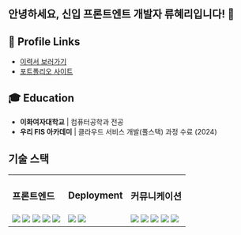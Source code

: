 ## 안녕하세요, 신입 프론트엔트 개발자 류혜리입니다! 👋


## 📌 Profile Links
- [이력서 보러가기](https://www.rallit.com/hub/resumes/1167882)
- [포트폴리오 사이트](https://hyeri-front-portfolio.vercel.app/)

  
## 🎓 Education
- **이화여자대학교** | 컴퓨터공학과 전공
- **우리 FIS 아카데미** | 클라우드 서비스 개발(풀스택) 과정 수료 (2024)

## 기술 스택

<table>
  <tr>
    <td><h3>프론트엔드</h3></td>
    <td><h3>Deployment</h3></td>
    <td><h3>커뮤니케이션</h3></td>
  </tr>
  <tr>
    <td>
      <img src="https://img.shields.io/badge/React-61DAFB?style=flat-square&logo=react&logoColor=black" />
      <img src="https://img.shields.io/badge/Next.js-000000?style=flat-square&logo=next.js&logoColor=white" />
      <img src="https://img.shields.io/badge/JavaScript-F7DF1E?style=flat-square&logo=javascript&logoColor=black" />
      <img src="https://img.shields.io/badge/TypeScript-3178C6?style=flat-square&logo=typescript&logoColor=white" />
      <img src="https://img.shields.io/badge/CSS_Modules-000000?style=flat-square&logo=css3&logoColor=white" />
    </td>
    <td>
      <img src="https://img.shields.io/badge/Vercel-000000?style=flat-square&logo=vercel&logoColor=white" />
      <img src="https://img.shields.io/badge/AWS-232F3E?style=flat-square&logo=amazon-aws&logoColor=white" />
    </td>
    <td>
      <img src="https://img.shields.io/badge/Git-F05032?style=flat-square&logo=git&logoColor=white" />
      <img src="https://img.shields.io/badge/Jira-0052CC?style=flat-square&logo=jira&logoColor=white" />
      <img src="https://img.shields.io/badge/Slack-4A154B?style=flat-square&logo=slack&logoColor=white" />
      <img src="https://img.shields.io/badge/Figma-F24E1E?style=flat-square&logo=figma&logoColor=white" />
      <img src="https://img.shields.io/badge/Notion-000000?style=flat-square&logo=notion&logoColor=white" />
    </td>
  </tr>
</table>
